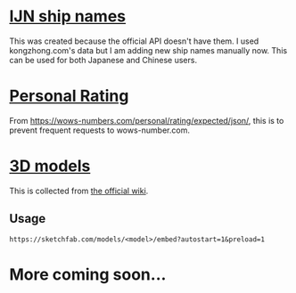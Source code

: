 # [IJN ship names](https://github.com/HenryQuan/WoWs-Info-Re/blob/API/json/alias.json)
This was created because the official API doesn't have them. I used kongzhong.com's data but I am adding new ship names manually now. This can be used for both Japanese and Chinese users.


# [Personal Rating](https://github.com/HenryQuan/WoWs-Info-Re/blob/API/json/personal_rating.json)
From https://wows-numbers.com/personal/rating/expected/json/, this is to prevent frequent requests to wows-number.com.

# [3D models](https://github.com/HenryQuan/WoWs-Info-Re/blob/API/json/model.json)
This is collected from [the official wiki](https://wiki.wargaming.net/en/World_of_Warships).

## Usage
~~~
https://sketchfab.com/models/<model>/embed?autostart=1&preload=1
~~~

# More coming soon...
